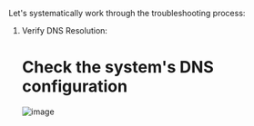 Let's systematically work through the troubleshooting process:
1. Verify DNS Resolution:
   # Check the system's DNS configuration
   ![image](https://github.com/user-attachments/assets/f170e65d-9155-42a7-a0a2-fefe071d5cc3)
